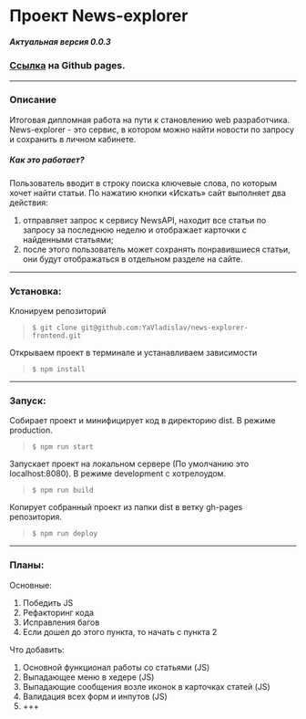 # Проект News-explorer
##### Актуальная версия 0.0.3

### [Cсылка](https://yavladislav.github.io/news-explorer-frontend/) на Github pages.

---
### Описание

Итоговая дипломная работа на пути к становлению web разработчика.
News-explorer - это сервис, в котором можно найти новости по запросу и сохранить в личном кабинете.

##### Как это работает?
Пользователь вводит в строку поиска ключевые слова, по которым хочет найти статьи.
По нажатию кнопки «Искать» сайт выполняет два действия:
1. отправляет запрос к сервису NewsAPI, находит все статьи по запросу за последнюю неделю и отображает карточки с найденными статьями;
2. после этого пользователь может сохранять понравившиеся статьи, они будут отображаться в отдельном разделе на сайте.

---
### Установка:
Клонируем репозиторий
>`$ git clone git@github.com:YaVladislav/news-explorer-frontend.git`

Открываем проект в терминале и устанавливаем зависимости
>`$ npm install`

---
### Запуск:
Собирает проект и минифицирует код в директорию dist. В режиме production.
>`$ npm run start`

Запускает проект на локальном сервере (По умолчанию это localhost:8080). В режиме development c хотрелоудом.
>`$ npm run build`

Копирует собранный проект из папки dist в ветку gh-pages репозитория.
>`$ npm run deploy`

---
### Планы:

Основные:
1. Победить JS
2. Рефакторинг кода
3. Исправления багов
4. Если дошел до этого пункта, то начать с пункта 2

Что добавить: 
1. Основной функционал работы со статьями (JS)
2. Выпадающее меню в хедере (JS)
3. Выпадающие сообщения возле иконок в карточках статей (JS)
4. Валидация всех форм и инпутов (JS)
5. +++

